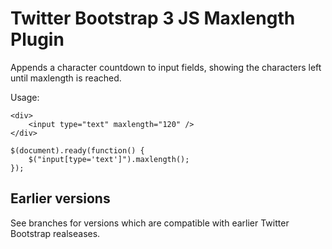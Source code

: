 Twitter Bootstrap 3 JS Maxlength Plugin
=======================================

Appends a character countdown to input fields, showing the characters left until maxlength is reached.

Usage:

    <div>
        <input type="text" maxlength="120" />
    </div>

    $(document).ready(function() {
        $("input[type='text']").maxlength();
    });

Earlier versions
----------------

See branches for versions which are compatible with earlier Twitter Bootstrap realseases.
